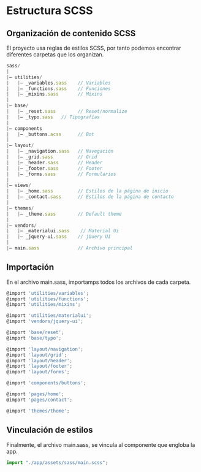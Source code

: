 # Estructura SCSS



## Organización de contenido SCSS
El proyecto usa reglas de estilos SCSS, por tanto podemos encontrar diferentes carpetas que los organizan.

```js
sass/
|
|– utilities/
|   |– _variables.sass    // Variables
|   |– _functions.sass    // Funciones
|   |– _mixins.sass       // Mixins
|
|– base/
|   |– _reset.sass        // Reset/normalize
|   |– _typo.sass   // Tipografías
|
|– components
|   |– _buttons.acss      // Bot
|
|– layout/
|   |– _navigation.sass   // Navegación
|   |– _grid.sass         // Grid
|   |– _header.sass       // Header
|   |– _footer.sass       // Footer
|   |– _forms.sass        // Formularios
|
|– views/
|   |– _home.sass         // Estilos de la página de inicio
|   |– _contact.sass      // Estilos de la página de contacto
|
|– themes/
|   |– _theme.sass        // Default theme
|
|– vendors/
|   |– _materialui.sass    // Material Ui
|   |– _jquery-ui.sass    // jQuery UI
|
|– main.sass              // Archivo principal
```

## Importación
En el archivo main.sass, importamps todos los archivos de cada carpeta.

```js
@import 'utilities/variables';
@import 'utilities/functions';
@import 'utilities/mixins';

@import 'utilities/materialui';
@import 'vendors/jquery-ui';

@import 'base/reset';
@import 'base/typo';

@import 'layout/navigation';
@import 'layout/grid';
@import 'layout/header';
@import 'layout/footer';
@import 'layout/forms';

@import 'components/buttons';

@import 'pages/home';
@import 'pages/contact';

@import 'themes/theme';

```

## Vinculación de estilos
Finalmente, el archivo main.sass, se vincula al componente que engloba la app.

```js
import "./app/assets/sass/main.scss";
```
